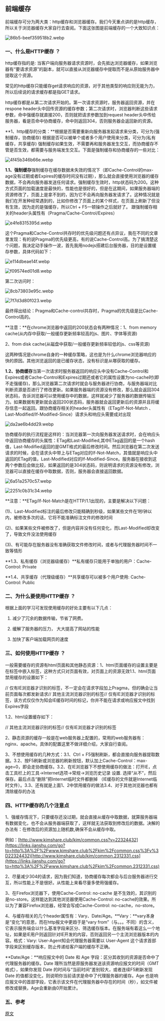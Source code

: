 
## 前端缓存

前端缓存可分为两大类：http缓存和浏览器缓存。我们今天重点讲的是http缓存，所以关于浏览器缓存大家自行去查阅。下面这张图是前端缓存的一个大致知识点：

![86b5-beef359518b2.webp](/beef359518b2.webp)

### 一、什么是HTTP缓存 ？

http缓存指的是: 当客户端向服务器请求资源时，会先抵达浏览器缓存，如果浏览器有“要请求资源”的副本，就可以直接从浏览器缓存中提取而不是从原始服务器中提取这个资源。

常见的http缓存只能缓存get请求响应的资源，对于其他类型的响应则无能为力，所以后续说的请求缓存都是指GET请求。

http缓存都是从第二次请求开始的。第一次请求资源时，服务器返回资源，并在respone header头中回传资源的缓存参数；第二次请求时，浏览器判断这些请求参数，命中强缓存就直接200，否则就把请求参数加到request header头中传给服务器，看是否命中协商缓存，命中则返回304，否则服务器会返回新的资源。

**1、http缓存的分类：**根据是否需要重新向服务器发起请求来分类，可分为(强制缓存，协商缓存) 根据是否可以被单个或者多个用户使用来分类，可分为(私有缓存，共享缓存) 强制缓存如果生效，不需要再和服务器发生交互，而协商缓存不管是否生效，都需要与服务端发生交互。下面是强制缓存和协商缓存的一些对比：

![4f45b346b66e.webp](/4f45b346b66e.webp)

**1.1、强制缓存**强制缓存在缓存数据未失效的情况下（即Cache-Control的max-age没有过期或者Expires的缓存时间没有过期），那么就会直接使用浏览器的缓存数据，不会再向服务器发送任何请求。强制缓存生效时，http状态码为200。这种方式页面的加载速度是最快的，性能也是很好的，但是在这期间，如果服务器端的资源修改了，页面上是拿不到的，因为它不会再向服务器发请求了。这种情况就是我们在开发种经常遇到的，比如你修改了页面上的某个样式，在页面上刷新了但没有生效，因为走的是强缓存，所以Ctrl + F5一顿操作之后就好了。 跟强制缓存相关的header头属性有（Pragma/Cache-Control/Expires）

![e4fe8315395d.webp](/e4fe8315395d.webp)

这个Pragma和Cache-Control共存时的优先级问题还有点异议，我在不同的文章里发现：有的说Pragma的优先级更高，有的说Cache-Control高。为了搞清楚这个问题，我决定动手操作一波，首先我用nodejs搭建后台服务器，目的是设置缓存参数，具体代码如下：

![e114dbeae14f.webp](/e114dbeae14f.webp)

![f09574ed01d8.webp](/f09574ed01d8.webp)

第二次访问时：

![8cb73803e95c.webp](/8cb73803e95c.webp)

![7f7d3d80f023.webp](/7f7d3d80f023.webp)

最终得出结论：Pragma和Cache-control共存时，Pragma的优先级是比Cache-Control高的。

**注意：**在chrome浏览器中返回的200状态会有两种情况：1、from memory cache(从内存中获取/一般缓存更新频率较高的js、图片、字体等资源)

2、from disk cache(从磁盘中获取/一般缓存更新频率较低的js、css等资源)

这两种情况是chrome自身的一种缓存策略，这也是为什么chrome浏览器响应的快的原因。其他浏览返回的是已缓存状态，没有标识是从哪获取的缓存。

**1.2、协商缓存**当第一次请求时服务器返回的响应头中没有Cache-Control和Expires或者Cache-Control和Expires过期还或者它的属性设置为no-cache时(即不走强缓存)，那么浏览器第二次请求时就会与服务器进行协商，与服务器端对比判断资源是否进行了修改更新。如果服务器端的资源没有修改，那么就会返回304状态码，告诉浏览器可以使用缓存中的数据，这样就减少了服务器的数据传输压力。如果数据有更新就会返回200状态码，服务器就会返回更新后的资源并且将缓存信息一起返回。跟协商缓存相关的header头属性有（ETag/If-Not-Match 、Last-Modified/If-Modified-Since）请求头和响应头需要成对出现

![da2ae6b4dd29.webp](/da2ae6b4dd29.webp)

协商缓存的执行流程是这样的：当浏览器第一次向服务器发送请求时，会在响应头中返回协商缓存的头属性：ETag和Last-Modified,其中ETag返回的是一个hash值，Last-Modified返回的是GMT格式的最后修改时间。然后浏览器在第二次发送请求的时候，会在请求头中带上与ETag对应的If-Not-Match，其值就是响应头中返回的ETag的值，Last-Modified对应的If-Modified-Since。服务器在接收到这两个参数后会做比较，如果返回的是304状态码，则说明请求的资源没有修改，浏览器可以直接在缓存中取数据，否则，服务器会直接返回数据。

![6a51a2570c57.webp](/6a51a2570c57.webp)

![2251c0b31c34.webp](/2251c0b31c34.webp)

**注意：**ETag/If-Not-Match是在HTTP/1.1出现的，主要是解决以下问题：

(1)、Last-Modified标注的最后修改只能精确到秒级，如果某些文件在1秒钟以内，被修改多次的话，它将不能准确标注文件的修改时间

(2)、如果某些文件被修改了，但是内容并没有任何变化，而Last-Modified却改变了，导致文件没法使用缓存

(3)、有可能存在服务器没有准确获取文件修改时间，或者与代理服务器时间不一致等情形

**1.3、私有缓存（浏览器级缓存）**私有缓存只能用于单独的用户：Cache-Control: Private

**1.4、共享缓存（代理级缓存）**共享缓存可以被多个用户使用: Cache-Control: Public

### 二、为什么要使用HTTP缓存 ？

根据上面的学习可发现使用缓存的好处主要有以下几点：

1. 减少了冗余的数据传输，节省了网费。

2. 缓解了服务器的压力， 大大提高了网站的性能

3. 加快了客户端加载网页的速度

### 三、如何使用HTTP缓存 ？

一般需要缓存的资源有html页面和其他静态资源：1、html页面缓存的设置主要是在标签中嵌入标签，这种方式只对页面有效，对页面上的资源无效1.1、html页面禁用缓存的设置如下：

<meta http-equiv="pragma" content="no-cache">// 仅有IE浏览器才识别的标签，不一定会在请求字段加上Pragma，但的确会让当前页面每次都发新请求<meta http-equiv="cache-control" content="no-cache">// 其他主流浏览器识别的标签<meta http-equiv="expires" content="0">// 仅有IE浏览器才识别的标签，该方式仅仅作为知会IE缓存时间的标记，你并不能在请求或响应报文中找到Expires字段

1.2、html设置缓存如下：

<meta http-equiv="Cache-Control" content="max-age=7200" />// 其他主流浏览器识别的标签<meta http-equiv="Expires" content="Mon, 20 Aug 2018 23:00:00 GMT" />// 仅有IE浏览器才识别的标签

2、静态资源的缓存一般是在web服务器上配置的，常用的web服务器有：nginx、apache。具体的配置这里不做详细介绍，大家自行查阅。

3、不想使用缓存的几种方式：3.1、Ctrl + F5强制刷新，都会直接向服务器提取数据。3.2、按F5刷新或浏览器的刷新按钮，默认加上Cache-Control：max-age=0，即会走协商缓存。3.2、在IE浏览器下不想使用缓存的做法：打开IE，点击工具栏上的工具->Internet选项->常规->浏览历史记录 设置. 选择“从不”，然后保存。最后点击“删除”把Internet临时文件都删掉 （IE缓存的文件就是Internet临时文件）。3.3、还有就是上面1、2中禁用缓存的做法3.4、对于其他浏览器也都有清除缓存的办法

### 四、HTTP缓存的几个注意点

1、强缓存情况下，只要缓存还没过期，就会直接从缓存中取数据，就算服务器端有数据变化，也不会从服务器端获取了，这样就无法获取到修改后的数据。决解的办法有：在修改后的资源加上随机数,确保不会从缓存中取。

例如：[http://www.kimshare.club/kim/common.css?v=22324432](https://links.jianshu.com/go?to=http%3A%2F%2Fwww.kimshare.club%2Fkim%2Fcommon.css%3Fv%3D22324432)[http://www.kimshare.club/kim/common.2312331.css](https://links.jianshu.com/go?to=http%3A%2F%2Fwww.kimshare.club%2Fkim%2Fcommon.2312331.css)

2、尽量减少304的请求，因为我们知道，协商缓存每次都会与后台服务器进行交互，所以性能上不是很好。从性能上来看尽量多使用强缓存。

3、在Firefox浏览器下，使用Cache-Control: no-cache 是不生效的，其识别的是no-store。这样能达到其他浏览器使用Cache-Control: no-cache的效果。所以为了兼容Firefox浏览器，经常会写成Cache-Control: no-cache，no-store。

4、与缓存相关的几个header属性有：Vary、Date/Age。**Vary：**vary本身是“变化”的意思，而在http报文中更趋于是“vary from”（与。。。不同）的含义，它表示服务端会以什么基准字段来区分、筛选缓存版本。在服务端有着这么一个地址，如果是IE用户则返回针对IE开发的内容，否则返回另一个主流浏览器版本的内容。格式：Vary: User-Agent知会代理服务器需要以 User-Agent 这个请求首部字段来区别缓存版本，防止传递给客户端的缓存不正确。

**Date/Age：**响应报文中的 Date 和 Age 字段：区分其收到的资源是否命中了代理服务器的缓存。Date 理所当然是原服务器发送该资源响应报文的时间（GMT格式），如果你发现 Date 的时间与“当前时间”差别较大，或者连续F5刷新发现 Date 的值都没变化，则说明你当前请求是命中了代理服务器的缓存。Age 也是响应报文中的首部字段，它表示该文件在代理服务器中存在的时间（秒），如文件被修改或替换，Age会重新由0开始累计。

### 五、参考

[原文](https://www.jianshu.com/p/227cee9c8d15)

